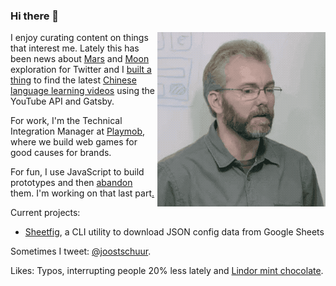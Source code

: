 ### Hi there 👋

<img align="right" alt="Me in an actual meeting that one time" src="https://raw.githubusercontent.com/jschuur/jschuur/master/joost_nonono.gif">

I enjoy curating content on things that interest me. Lately this has been news about [Mars](http://twitter.com/martiansoil) and [Moon](https://twitter.com/lunarsoil) exploration for Twitter and I [built a thing](https://github.com/jschuur/learnchinese.club/) to find the latest [Chinese language learning videos](https://learnchinese.club/) using the YouTube API and Gatsby.

For work, I'm the Technical Integration Manager at [Playmob](https://playmob.com), where we build web games for good causes for brands.

For fun, I use JavaScript to build prototypes and then [abandon](https://londonmarkets.today/) them. I'm working on that last part[.](https://en.wikipedia.org/wiki/Attention_deficit_hyperactivity_disorder)

Current projects: 

* [Sheetfig](https://github.com/jschuur/sheetfig/), a CLI utility to download JSON config data from Google Sheets

Sometimes I tweet: [@joostschuur](https://twitter.com/joostschuur).

Likes: Typos, interrupting people 20% less lately and [Lindor mint chocolate](https://www.lindt.co.uk/lindt-lindor-milk-mint-bar-38g-en-gb-04000539280009).

